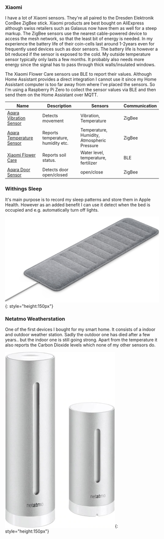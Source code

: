 ### Xiaomi
I have a lot of Xiaomi sensors. They're all paired to the Dresden Elektronik ConBee ZigBee stick. Xiaomi products are best bought on AliExpress although swiss retailers such as Galaxus now have them as well for a steep markup. The ZigBee sensors use the nearest cable-powered device to access the mesh network, so that the least bit of energy is needed. In my experience the battery life of their coin-cells last around 1-2years even for frequently used devices such as door sensors. The battery life is however a bit reduced if the sensor is exposed to the cold. My outside temperature sensor typically only lasts a few months. It probably also needs more energy since the signal has to pass through thick walls/insulated windows.

The Xiaomi Flower Care sensors use BLE to report their values. Although Home Assistant provides a direct integration I cannot use it since my Home Assistant computer is too far away from where I've placed the sensors. So I'm using a Raspberry Pi Zero to collect the sensor values via BLE and then send them on the Home Assistant over MQTT.

| Name                     | Description                        | Sensors                                      | Communication |
|--------------------------|------------------------------------|----------------------------------------------|---------------|
| [Aqara Vibration Sensor](https://www.aqara.com/us/vibration_sensor.html)       | Detects movement                   | Vibration, Temperature                       | ZigBee        |
| [Aqara Temperature Sensor](https://www.aqara.com/us/temperature_humidity_sensor.html) | Reports temperature, humidity etc. | Temperature, Humidity, Atmospheric Pressure  | ZigBee        |
| [Xiaomi Flower Care](https://www.amazon.de/-/en/Xiaomi-Flower-Smart-Sensor-Monitor/dp/B074TY93JM)       | Reports soil status.               | Water level, temperature, fertilizer         | BLE           |
| [Aqara Door Sensor](https://www.aqara.com/us/door_and_window_sensor.html)        | Detects door open/closed           | open/close                                   | ZigBee        |

### Withings Sleep
It's main purpose is to record my sleep patterns and store them in Apple Health. However as an added benefit I can use it detect when the bed is occupied and e.g. automatically turn off lights.

![Withings Sleep](images/withings_sleep.png){: style="height:150px"}

### Netatmo Weatherstation
One of the first devices I bought for my smart home. It consists of a indoor and outdoor weather station. Sadly the outdoor one has died after a few years.. but the indoor one is still going strong. Apart from the temperature it also reports the Carbon Dioxide levels which none of my other sensors do.

![Netatmo Weatherstation](images/netatmo_weatherstation.jpg){: style="height:150px"}